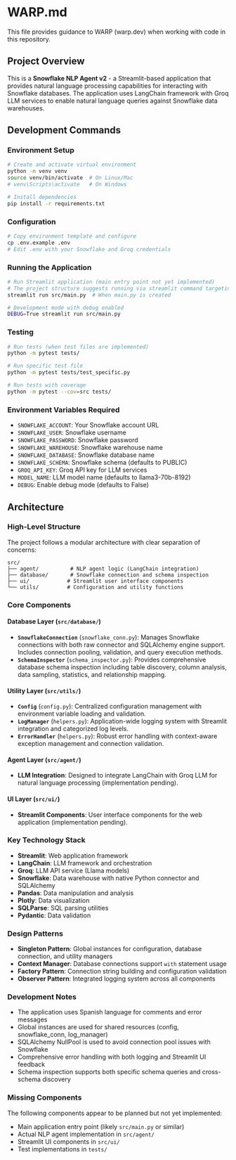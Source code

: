 # WARP.md

This file provides guidance to WARP (warp.dev) when working with code in this repository.

## Project Overview

This is a **Snowflake NLP Agent v2** - a Streamlit-based application that provides natural language processing capabilities for interacting with Snowflake databases. The application uses LangChain framework with Groq LLM services to enable natural language queries against Snowflake data warehouses.

## Development Commands

### Environment Setup
```bash
# Create and activate virtual environment
python -m venv venv
source venv/bin/activate  # On Linux/Mac
# venv\Scripts\activate   # On Windows

# Install dependencies
pip install -r requirements.txt
```

### Configuration
```bash
# Copy environment template and configure
cp .env.example .env
# Edit .env with your Snowflake and Groq credentials
```

### Running the Application
```bash
# Run Streamlit application (main entry point not yet implemented)
# The project structure suggests running via streamlit command targeting the main module
streamlit run src/main.py  # When main.py is created

# Development mode with debug enabled
DEBUG=True streamlit run src/main.py
```

### Testing
```bash
# Run tests (when test files are implemented)
python -m pytest tests/

# Run specific test file
python -m pytest tests/test_specific.py

# Run tests with coverage
python -m pytest --cov=src tests/
```

### Environment Variables Required
- `SNOWFLAKE_ACCOUNT`: Your Snowflake account URL
- `SNOWFLAKE_USER`: Snowflake username
- `SNOWFLAKE_PASSWORD`: Snowflake password  
- `SNOWFLAKE_WAREHOUSE`: Snowflake warehouse name
- `SNOWFLAKE_DATABASE`: Snowflake database name
- `SNOWFLAKE_SCHEMA`: Snowflake schema (defaults to PUBLIC)
- `GROQ_API_KEY`: Groq API key for LLM services
- `MODEL_NAME`: LLM model name (defaults to llama3-70b-8192)
- `DEBUG`: Enable debug mode (defaults to False)

## Architecture

### High-Level Structure
The project follows a modular architecture with clear separation of concerns:

```
src/
├── agent/          # NLP agent logic (LangChain integration)
├── database/       # Snowflake connection and schema inspection
├── ui/            # Streamlit user interface components
└── utils/         # Configuration and utility functions
```

### Core Components

#### Database Layer (`src/database/`)
- **`SnowflakeConnection`** (`snowflake_conn.py`): Manages Snowflake connections with both raw connector and SQLAlchemy engine support. Includes connection pooling, validation, and query execution methods.
- **`SchemaInspector`** (`schema_inspector.py`): Provides comprehensive database schema inspection including table discovery, column analysis, data sampling, statistics, and relationship mapping.

#### Utility Layer (`src/utils/`)
- **`Config`** (`config.py`): Centralized configuration management with environment variable loading and validation.
- **`LogManager`** (`helpers.py`): Application-wide logging system with Streamlit integration and categorized log levels.
- **`ErrorHandler`** (`helpers.py`): Robust error handling with context-aware exception management and connection validation.

#### Agent Layer (`src/agent/`)
- **LLM Integration**: Designed to integrate LangChain with Groq LLM for natural language processing (implementation pending).

#### UI Layer (`src/ui/`)
- **Streamlit Components**: User interface components for the web application (implementation pending).

### Key Technology Stack
- **Streamlit**: Web application framework
- **LangChain**: LLM framework and orchestration
- **Groq**: LLM API service (Llama models)
- **Snowflake**: Data warehouse with native Python connector and SQLAlchemy
- **Pandas**: Data manipulation and analysis
- **Plotly**: Data visualization
- **SQLParse**: SQL parsing utilities
- **Pydantic**: Data validation

### Design Patterns
- **Singleton Pattern**: Global instances for configuration, database connection, and utility managers
- **Context Manager**: Database connections support `with` statement usage
- **Factory Pattern**: Connection string building and configuration validation
- **Observer Pattern**: Integrated logging system across all components

### Development Notes
- The application uses Spanish language for comments and error messages
- Global instances are used for shared resources (config, snowflake_conn, log_manager)
- SQLAlchemy NullPool is used to avoid connection pool issues with Snowflake
- Comprehensive error handling with both logging and Streamlit UI feedback
- Schema inspection supports both specific schema queries and cross-schema discovery

### Missing Components
The following components appear to be planned but not yet implemented:
- Main application entry point (likely `src/main.py` or similar)
- Actual NLP agent implementation in `src/agent/`
- Streamlit UI components in `src/ui/`
- Test implementations in `tests/`
